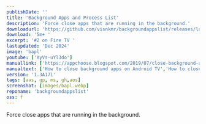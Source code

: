 ```yaml
---
publishDate: ''
title: 'Background Apps and Process List'
description: 'Force close apps that are running in the background.'
downloadurl: 'https://github.com/visnkmr/backgroundappslist/releases/latest/download/app-release.apk'
download: '5m+ '
excerpt: '#2 on Fire TV '
lastupdated: 'Dec 2024'
image: 'bapl'
youtube: ['XyVs-uYl3do']
manuallink: ['https://appchoose.blogspot.com/2019/07/close-background-apps-on-android-tv.html','https://appchoose.blogspot.com/2017/10/close-background-process-firetv.html']
manualtext: ['How to close background apps on Android TV','How to close background running process on Amazon FireTV stick']
version: '1.3A17i'
tags: [aas, gp, ms, gh,aos]
screenshot: [images/bapl.webp]
reponame: 'backgroundappslist'
oss: f
---
```


Force close apps that are running in the background.